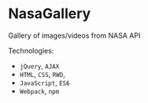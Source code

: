 # NasaGallery
Gallery of images/videos from NASA API

Technologies:
* ```jQuery```, ```AJAX```
* ```HTML```, ```CSS```, ```RWD```,
* ```JavaScript```, ```ES6```
* ```Webpack```, ```npm```
